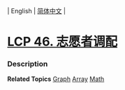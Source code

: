 | English | [简体中文](README.md) |

# [LCP 46. 志愿者调配](https://leetcode-cn.com/problems/05ZEDJ)
 ### Description

**Related Topics**  [Graph](https://leetcode-cn.com/tag/graph) [Array](https://leetcode-cn.com/tag/array) [Math](https://leetcode-cn.com/tag/math) 